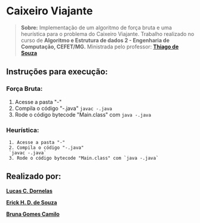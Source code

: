# Caixeiro Viajante

> **Sobre:** Implementação de um algoritmo de força bruta e uma heurística para o problema do Caixeiro Viajante.  Trabalho realizado no curso de **Algoritmo e Estrutura de dados 2 - Engenharia de Computação, CEFET/MG.** Ministrada pelo professor: [**Thiago de Souza**](https://sig.cefetmg.br/sigaa/public/docente/portal.jsf?siape=1551853) 

## Instruções para execução:

  ### Força Bruta:
   1. Acesse a pasta "-" 
   2. Compila o código "-.java"
   `javac -.java`
   3. Rode o código bytecode "Main.class" com `java -.java`

  ### Heurística:
     1. Acesse a pasta "-" 
     2. Compila o código "-.java"
     `javac -.java`
     3. Rode o código bytecode "Main.class" com `java -.java`
    

## Realizado por:

[**Lucas C. Dornelas**](https://github.com/lucascdornelas)

[**Erick H. D. de Souza**](https://github.com/ErickHDdS)

[**Bruna Gomes Camilo**](https://github.com/BrunaGomes01)
